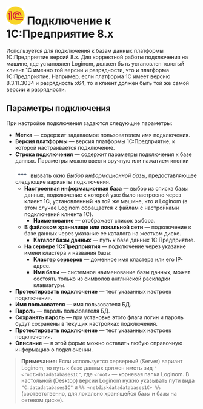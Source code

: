 # ![](../../../images/icons/vendors/1cv8connection.svg) Подключение к 1C:Предприятие 8.x

Используется для подключения к базам данных платформы 1С:Предприятие версий 8.x. Для корректной работы подключения на машине, где установлен Loginom, должен быть установлен толстый клиент 1С именно той версии и разрядности, что и платформа 1С:Предприятие. Например, если платформа 1С имеет версию 8.3.11.3034 и разрядность x64, то и клиент должен быть той же самой версии и разрядности.

## Параметры подключения

При настройке подключения задаются следующие параметры:

* **Метка** — содержит задаваемое пользователем имя подключения.
* **Версия платформы** — версия платформы 1С:Предприятие, к которой настраивается подключение.
* **Строка подключения** — содержит параметры подключения к базе данных. Параметры можно ввести вручную или нажатием кнопки ![](../../../media/app/icons/toolbar-18/browse.svg) вызвать окно *Выбор информационной базы*, предоставляющее следующие варианты подключения.
  * **Настроенная информационная база** — выбор из списка базы данных, подключение к которой уже было настроено через клиент 1С, установленный на той же машине, что и Loginom (в этом случае Loginom обращается к файлам с настройками подключений клиента 1С).
    * **Наименование** — отображает список выбора.
  * **В файловом хранилище или локальной сети** — подключение к базе данных через указание ее каталога на жестком диске.
    * **Каталог базы данных** — путь к базе данных 1С:Предприятие. 
  * **На сервере 1С:Предприятия** — подключение через указание имени кластера и названия базы:
    * **Кластер серверов** — доменное имя кластера или его IP-адрес.
    * **Имя базы** — системное наименование базы данных, может состоять только из символов английской раскладки клавиатуры.
* **Протестировать подключение** — тест указанных настроек подключения.
* **Имя пользователя** — имя пользователя БД.
* **Пароль** — пароль пользователя БД.
* **Сохранять пароль** — при установке этого флага логин и пароль будут сохранены в текущих настройках подключения.
* **Протестировать подключение** — тест указанных настроек подключения.
* **Описание** — в этой форме можно оставить любую справочную информацию о подключении.

> **Примечание:** Если используется серверный (Server) вариант Loginom, то путь к базе данных должен иметь вид `"<root>datadatabases1C"`, где `<root>` — корневая папка Loginom. В настольной (Desktop) версии Loginom нужно указывать пути вида `"C:datadatabases1C"` и `%% «netdiskdatadatabases1C» %%` (соответственно, для локально хранящейся базы и базы на сетевом диске).